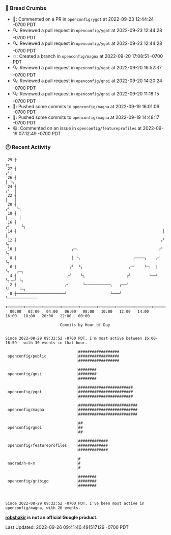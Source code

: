 ### 🍞 Bread Crumbs

 * 💬: Commented on a PR in  `openconfig/ygot` at 2022-09-23 12:44:24 -0700 PDT
 * 🔍: Reviewed a pull request in  `openconfig/ygot` at 2022-09-23 12:44:28 -0700 PDT
 * 🔍: Reviewed a pull request in  `openconfig/ygot` at 2022-09-23 12:44:28 -0700 PDT
 * 💥: Created a branch in `openconfig/magna` at 2022-09-20 17:08:51 -0700 PDT
 * 🔍: Reviewed a pull request in  `openconfig/ygot` at 2022-09-20 16:52:37 -0700 PDT
 * 🔍: Reviewed a pull request in  `openconfig/gnoi` at 2022-09-20 14:20:24 -0700 PDT
 * 🔍: Reviewed a pull request in  `openconfig/gnoi` at 2022-09-20 11:18:15 -0700 PDT
 * 🚢: Pushed some commits to `openconfig/magna` at 2022-09-19 16:01:06 -0700 PDT
 * 🚢: Pushed some commits to `openconfig/magna` at 2022-09-19 14:48:17 -0700 PDT
 * 😃: Commented on an issue in `openconfig/featureprofiles` at 2022-09-19 07:12:49 -0700 PDT

### 🕘 Recent Activity
```
 29 ┼                                                                    ╭╮
 27 ┤                                                                   ╭╯│
 26 ┤                                                                   │ ╰╮
 24 ┤                                                                  ╭╯  │
 22 ┤                                                                  │   │
 20 ┤                                                                 ╭╯   ╰╮
 18 ┤                                                                 │     │
 16 ┤                                                                ╭╯     ╰╮
 14 ┤                                                                │       │
 12 ┤                                                               ╭╯       ╰╮
 10 ┤                        ╭─╮                                   ╭╯         ╰╮
  8 ┤                        │ ╰╮                       ╭────╮    ╭╯           ╰╮
  6 ┤                       ╭╯  ╰╮                    ╭─╯    ╰─╮  │             ╰╮   ╭─╮
  4 ┤                      ╭╯    ╰╮                  ╭╯        ╰──╯              ╰╮╭─╯ ╰╮
  2 ┤                     ╭╯      ╰───────────╮   ╭──╯                            ╰╯    ╰─╮
 -0 ┼─────────────────────╯                   ╰───╯                                       ╰─────────────
    +───────+───────+───────+───────+───────+───────+───────+───────+───────+───────+───────+───────+────
  00:00   02:00   04:00   06:00   08:00   10:00   12:00   14:00   16:00   18:00   20:00   22:00   00:00   

						Commits by Hour of Day


Since 2022-08-29 09:32:52 -0700 PDT, I'm most active between 16:00-16:59 - with 30 events in that hour.

```



```
                               |##################
 openconfig/public             |##################
                               |##################

                               |########
 openconfig/gnsi               |########
                               |########

                               |########################
 openconfig/ygot               |########################
                               |########################

                               |##########################
 openconfig/magna              |##########################
                               |##########################

                               |##
 openconfig/gnoi               |##
                               |##

                               |#############
 openconfig/featureprofiles    |#############
                               |#############

                               |#
 nadrad/h-m-m                  |#
                               |#

                               |########
 openconfig/gribigo            |########
                               |########



Since 2022-08-29 09:32:52 -0700 PDT, I've been most active in openconfig/magna, with 26 events.

```
**[robshakir](mailto:robjs@google.com) is not an official Google product.**  


Last Updated: 2022-09-26 09:41:40.491517129 -0700 PDT
